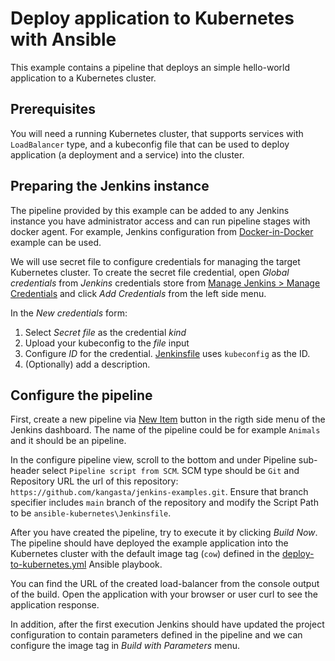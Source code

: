 # Deploy application to Kubernetes with Ansible

This example contains a pipeline that deploys an simple hello-world application to a Kubernetes cluster.

## Prerequisites

You will need a running Kubernetes cluster, that supports services with `LoadBalancer` type, and a kubeconfig file that can be used to deploy application (a deployment and a service) into the cluster.

## Preparing the Jenkins instance

The pipeline provided by this example can be added to any Jenkins instance you have administrator access and can run pipeline stages with docker agent. For example, Jenkins configuration from [Docker-in-Docker](../dind-jenkins/) example can be used.

We will use secret file to configure credentials for managing the target Kubernetes cluster. To create the secret file credential, open _Global credentials_ from _Jenkins_ credentials store from [Manage Jenkins > Manage Credentials](http://localhost:8080/credentials/) and click _Add Credentials_ from the left side menu.

In the _New credentials_ form:

1. Select _Secret file_ as the credential _kind_
2. Upload your kubeconfig to the _file_ input
3. Configure _ID_ for the credential. [Jenkinsfile](./Jenkinsfile) uses `kubeconfig` as the ID.
4. (Optionally) add a description.

## Configure the pipeline

First, create a new pipeline via [New Item](http://localhost:8080/view/all/newJob) button in the rigth side menu of the Jenkins dashboard. The name of the pipeline could be for example `Animals` and it should be an pipeline.

In the configure pipeline view, scroll to the bottom and under Pipeline sub-header select `Pipeline script from SCM`. SCM type should be `Git` and Repository URL the url of this repository: `https://github.com/kangasta/jenkins-examples.git`. Ensure that branch specifier includes `main` branch of the repository and modify the Script Path to be `ansible-kubernetes\Jenkinsfile`.

After you have created the pipeline, try to execute it by clicking _Build Now_. The pipeline should have deployed the example application into the Kubernetes cluster with the default image tag (`cow`) defined in the [deploy-to-kubernetes.yml](./deploy-to-kubernetes.yml) Ansible playbook.

You can find the URL of the created load-balancer from the console output of the build. Open the application with your browser or user curl to see the application response.

In addition, after the first execution Jenkins should have updated the project configuration to contain parameters defined in the pipeline and we can configure the image tag in _Build with Parameters_ menu.
